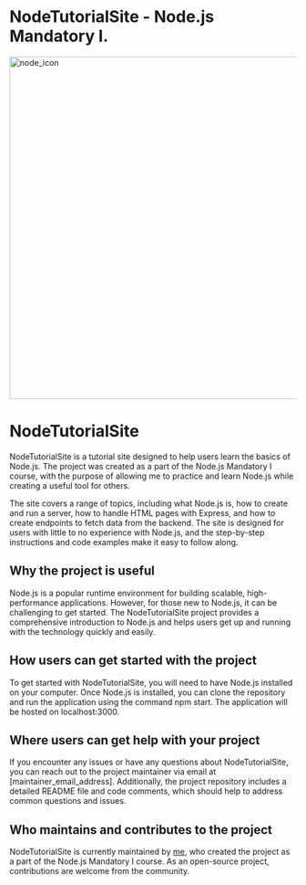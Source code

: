 

# NodeTutorialSite - Node.js Mandatory I.
<p aling="center"><img src="https://user-images.githubusercontent.com/60754393/235304926-998a9687-ef02-48dd-85a1-f09ef12f9295.png" alt="node_icon" width="850" height="600"></p>

# NodeTutorialSite
NodeTutorialSite is a tutorial site designed to help users learn the basics of Node.js. The project was created as a part of the Node.js Mandatory I course, with the purpose of allowing me to practice and learn Node.js while creating a useful tool for others.

The site covers a range of topics, including what Node.js is, how to create and run a server, how to handle HTML pages with Express, and how to create endpoints to fetch data from the backend. The site is designed for users with little to no experience with Node.js, and the step-by-step instructions and code examples make it easy to follow along.

## Why the project is useful
Node.js is a popular runtime environment for building scalable, high-performance applications. However, for those new to Node.js, it can be challenging to get started. The NodeTutorialSite project provides a comprehensive introduction to Node.js and helps users get up and running with the technology quickly and easily.

## How users can get started with the project
To get started with NodeTutorialSite, you will need to have Node.js installed on your computer. Once Node.js is installed, you can clone the repository and run the application using the command npm start. The application will be hosted on localhost:3000.

## Where users can get help with your project
If you encounter any issues or have any questions about NodeTutorialSite, you can reach out to the project maintainer via email at [maintainer_email_address]. Additionally, the project repository includes a detailed README file and code comments, which should help to address common questions and issues.

## Who maintains and contributes to the project
NodeTutorialSite is currently maintained by [me](https://github.com/KingAlistair), who created the project as a part of the Node.js Mandatory I course. As an open-source project, contributions are welcome from the community.
